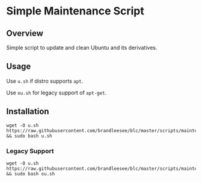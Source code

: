# Simple Maintenance Script

## Overview

Simple script to update and clean Ubuntu and its derivatives.

## Usage

Use ` u.sh ` if distro supports ` apt `.

Use ` ou.sh ` for legacy support of ` apt-get `.

## Installation

```
wget -O u.sh https://raw.githubusercontent.com/brandleesee/blc/master/scripts/maintenance/u.sh && sudo bash u.sh
```

### Legacy Support

```
wget -O u.sh https://raw.githubusercontent.com/brandleesee/blc/master/scripts/maintenance/u.sh && sudo bash ou.sh
```

